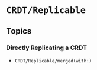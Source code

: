 # ``CRDT/Replicable``

## Topics

### Directly Replicating a CRDT

- ``CRDT/Replicable/merged(with:)``

